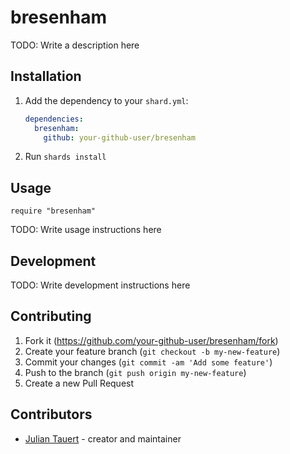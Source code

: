 # bresenham

TODO: Write a description here

## Installation

1. Add the dependency to your `shard.yml`:

   ```yaml
   dependencies:
     bresenham:
       github: your-github-user/bresenham
   ```

2. Run `shards install`

## Usage

```crystal
require "bresenham"
```

TODO: Write usage instructions here

## Development

TODO: Write development instructions here

## Contributing

1. Fork it (<https://github.com/your-github-user/bresenham/fork>)
2. Create your feature branch (`git checkout -b my-new-feature`)
3. Commit your changes (`git commit -am 'Add some feature'`)
4. Push to the branch (`git push origin my-new-feature`)
5. Create a new Pull Request

## Contributors

- [Julian Tauert](https://github.com/your-github-user) - creator and maintainer
